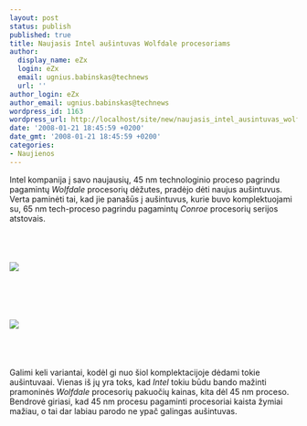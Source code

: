 ```yaml
---
layout: post
status: publish
published: true
title: Naujasis Intel aušintuvas Wolfdale procesoriams
author:
  display_name: eZx
  login: eZx
  email: ugnius.babinskas@technews
  url: ''
author_login: eZx
author_email: ugnius.babinskas@technews
wordpress_id: 1163
wordpress_url: http://localhost/site/new/naujasis_intel_ausintuvas_wolfdale_procesoriams/
date: '2008-01-21 18:45:59 +0200'
date_gmt: '2008-01-21 18:45:59 +0200'
categories:
- Naujienos
---
```

<p>Intel kompanija į savo naujausių, 45 nm technologinio proceso pagrindu pagamintų <i>Wolfdale</i> procesorių dėžutes, pradėjo dėti naujus aušintuvus. Verta paminėti tai, kad jie panašūs į aušintuvus, kurie buvo komplektuojami su, 65 nm tech-proceso pagrindu pagamintų <i>Conroe</i> procesorių serijos atstovais.<br />
<br><br />
<br><br><img src=" http://www.techpowerup.com/img/08-01-21/Intel_E8000_stock_cooler_01.jpg"><br><br />
<br><br />
<br><br><img src=" http://www.techpowerup.com/img/08-01-21/Intel_E8000_stock_cooler_03.jpg"><br><br />
<br><br />
<br>Galimi keli variantai, kodėl gi nuo šiol komplektacijoje dėdami tokie aušintuvaai. Vienas iš jų yra toks, kad <i>Intel</i> tokiu būdu bando mažinti pramoninės <i>Wolfdale</i> procesorių pakuočių kainas, kita dėl 45 nm proceso. Bendrovė giriasi, kad 45 nm procesu pagaminti procesoriai kaista žymiai mažiau, o tai dar labiau parodo ne ypač galingas aušintuvas.<br />
<br></p>
